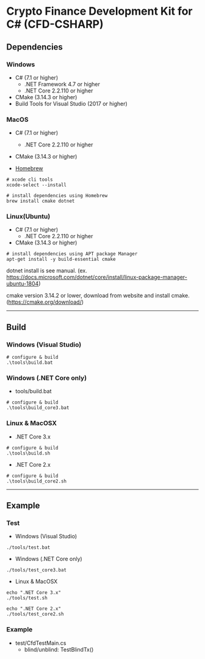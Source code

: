 # Crypto Finance Development Kit for C# (CFD-CSHARP)

<!-- TODO: Write Summary and Overview

## Overview

-->

## Dependencies

### Windows

- C# (7.1 or higher)
  - .NET Framework 4.7 or higher
  - .NET Core 2.2.110 or higher
- CMake (3.14.3 or higher)
- Build Tools for Visual Studio (2017 or higher)

### MacOS

- C# (7.1 or higher)
  - .NET Core 2.2.110 or higher
- CMake (3.14.3 or higher)

- [Homebrew](https://brew.sh/)

```Shell
# xcode cli tools
xcode-select --install

# install dependencies using Homebrew
brew install cmake dotnet
```

### Linux(Ubuntu)

- C# (7.1 or higher)
  - .NET Core 2.2.110 or higher
- CMake (3.14.3 or higher)

```Shell
# install dependencies using APT package Manager
apt-get install -y build-essential cmake
```

dotnet install is see manual.
(ex. https://docs.microsoft.com/dotnet/core/install/linux-package-manager-ubuntu-1804)

cmake version 3.14.2 or lower, download from website and install cmake.
(https://cmake.org/download/)

---

## Build

### Windows (Visual Studio)

```Cmd
# configure & build
.\tools\build.bat
```

### Windows (.NET Core only)

- tools/build.bat
```Cmd
# configure & build
.\tools\build_core3.bat
```

### Linux & MacOSX

- .NET Core 3.x
```Shell
# configure & build
.\tools\build.sh
```

- .NET Core 2.x
```Shell
# configure & build
.\tools\build_core2.sh
```

---

## Example

### Test

- Windows (Visual Studio)
```Cmd
./tools/test.bat
```

- Windows (.NET Core only)
```Cmd
./tools/test_core3.bat
```

- Linux & MacOSX
```Shell
echo ".NET Core 3.x"
./tools/test.sh

echo ".NET Core 2.x"
./tools/test_core2.sh
```

### Example

- test/CfdTestMain.cs
  - blind/unblind: TestBlindTx()
